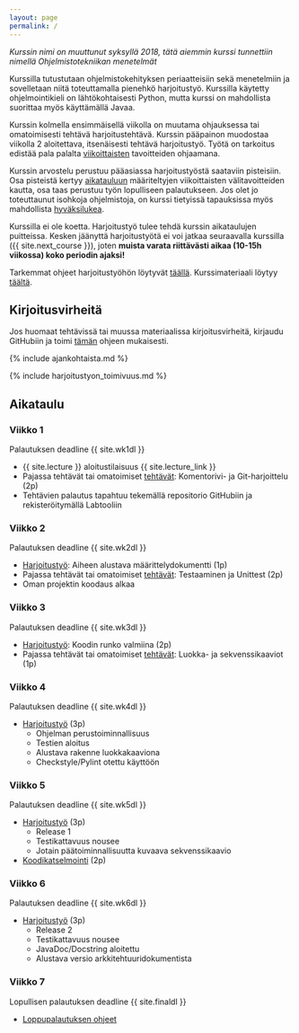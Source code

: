 ```yaml
---
layout: page
permalink: /
---
```


_Kurssin nimi on muuttunut syksyllä 2018, tätä aiemmin kurssi tunnettiin nimellä Ohjelmistotekniikan menetelmät_

Kurssilla tutustutaan ohjelmistokehityksen periaatteisiin sekä menetelmiin ja sovelletaan niitä toteuttamalla pienehkö harjoitustyö. Kurssilla käytetty ohjelmointikieli on lähtökohtaisesti Python, mutta kurssi on mahdollista suorittaa myös käyttämällä Javaa.

Kurssin kolmella ensimmäisellä viikolla on muutama ohjauksessa tai omatoimisesti tehtävä harjoitustehtävä. Kurssin pääpainon muodostaa viikolla 2 aloitettava, itsenäisesti tehtävä harjoitustyö. Työtä on tarkoitus edistää pala palalta [viikoittaisten](#aikataulu) tavoitteiden ohjaamana.

Kurssin arvostelu perustuu pääasiassa harjoitustyöstä saataviin pisteisiin. Osa pisteistä kertyy [aikatauluun](#aikataulu) määriteltyjen viikoittaisten välitavoitteiden kautta, osa taas perustuu työn lopulliseen palautukseen. Jos olet jo toteuttaunut isohkoja ohjelmistoja, on kurssi tietyissä tapauksissa myös mahdollista [hyväksilukea](/hyvaksiluku).

Kurssilla ei ole koetta. Harjoitustyö tulee tehdä kurssin aikataulujen puitteissa. Kesken jäänyttä harjoitustyötä ei voi jatkaa seuraavalla kurssilla ({{ site.next_course }}), joten **muista varata riittävästi aikaa (10-15h viikossa) koko periodin ajaksi!**

Tarkemmat ohjeet harjoitustyöhön löytyvät [täällä](/harjoitustyo). Kurssimateriaali löytyy [täältä](/materiaali).

## Kirjoitusvirheitä

Jos huomaat tehtävissä tai muussa materiaalissa kirjoitusvirheitä, kirjaudu GitHubiin ja toimi [tämän](/korjausehdotus) ohjeen mukaisesti.

{% include ajankohtaista.md %}

{% include harjoitustyon_toimivuus.md %}

## Aikataulu

### Viikko 1

Palautuksen deadline {{ site.wk1dl }}

- {{ site.lecture }} aloitustilaisuus {{ site.lecture_link }}
- Pajassa tehtävät tai omatoimiset [tehtävät](/viikko1): Komentorivi- ja Git-harjoittelu (2p)
- Tehtävien palautus tapahtuu tekemällä repositorio GitHubiin ja rekisteröitymällä Labtooliin

### Viikko 2

Palautuksen deadline {{ site.wk2dl }}

- [Harjoitustyö](/ht-viikko2): Aiheen alustava määrittelydokumentti (1p)
- Pajassa tehtävät tai omatoimiset [tehtävät](/python/viikko2): Testaaminen ja Unittest (2p)
- Oman projektin koodaus alkaa

### Viikko 3

Palautuksen deadline {{ site.wk3dl }}

- [Harjoitustyö](/python/ht-viikko3): Koodin runko valmiina (2p)
- Pajassa tehtävät tai omatoimiset [tehtävät](/python/viikko3): Luokka- ja sekvenssikaaviot (1p)

### Viikko 4

Palautuksen deadline {{ site.wk4dl }}

- [Harjoitustyö](/python/ht-viikko4) (3p)
  - Ohjelman perustoiminnallisuus
  - Testien aloitus
  - Alustava rakenne luokkakaaviona
  - Checkstyle/Pylint otettu käyttöön

### Viikko 5

Palautuksen deadline {{ site.wk5dl }}

- [Harjoitustyö](/python/ht-viikko5) (3p)
  - Release 1
  - Testikattavuus nousee
  - Jotain päätoiminnallisuutta kuvaava sekvenssikaavio
- [Koodikatselmointi](/koodikatselmointi) (2p)

### Viikko 6

Palautuksen deadline {{ site.wk6dl }}

- [Harjoitustyö](/python/ht-viikko6) (3p)
  - Release 2
  - Testikattavuus nousee
  - JavaDoc/Docstring aloitettu
  - Alustava versio arkkitehtuuridokumentista

### Viikko 7

Lopullisen palautuksen deadline {{ site.finaldl }}

- [Loppupalautuksen ohjeet](/loppupalautus)
